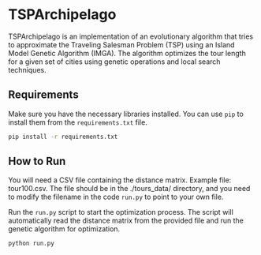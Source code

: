 # TSPArchipelago

TSPArchipelago is an implementation of an evolutionary algorithm
that tries to approximate the Traveling Salesman Problem (TSP)
using an Island Model Genetic Algorithm (IMGA).
The algorithm optimizes the tour length for a given set of
cities using genetic operations and local search techniques.

## Requirements

Make sure you have the necessary libraries installed.
You can use `pip` to install them from the `requirements.txt` file.

```bash
pip install -r requirements.txt
```

## How to Run

You will need a CSV file containing the distance matrix.
Example file: tour100.csv.
The file should be in the ./tours_data/ directory,
and you need to modify the filename in the code `run.py`
to point to your own file.

Run the `run.py` script to start the optimization process.
The script will automatically read the distance matrix from
the provided file and run the genetic algorithm for optimization.

```bash
python run.py
```

